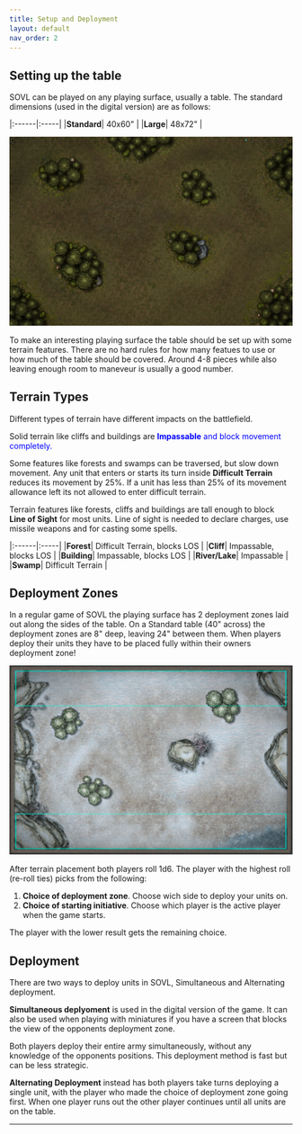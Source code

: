 ```yaml
---
title: Setup and Deployment
layout: default
nav_order: 2
---
```

## Setting up the table
SOVL can be played on any playing surface, usually a table. The standard dimensions (used in the digital version) are as follows:

|:------|:-----|
|**Standard**| 40x60" |
|**Large**| 48x72" |

<img style="float: center;" src="../assets/images/harrowingWoods.png" width="600">


To make an interesting playing surface the table should be set up with some terrain features. There are no hard rules for how many featues to use or how much of the table should be covered. Around 4-8 pieces while also leaving enough room to maneveur is usually a good number.

## Terrain Types

Different types of terrain have different impacts on the battlefield.

Solid terrain like cliffs and buildings are <span style="color:blue"> **Impassable** </style>  and block movement completely.

Some features like forests and swamps can be traversed, but slow down movement. Any unit that enters or starts its turn inside **Difficult Terrain** reduces its movement by 25%. If a unit has less than 25% of its movement allowance left its not allowed to enter difficult terrain.

Terrain features like forests, cliffs and buildings are tall enough to block **Line of Sight** for most units. Line of sight is needed to declare charges, use missile weapons and for casting some spells.

|:------|:-----|
|**Forest**| Difficult Terrain, blocks LOS |
|**Cliff**| Impassable, blocks LOS  |
|**Building**| Impassable, blocks LOS  |
|**River/Lake**| Impassable |
|**Swamp**| Difficult Terrain |

## Deployment Zones

In a regular game of SOVL the playing surface has 2 deployment zones laid out along the sides of the table. On a Standard table (40" across) the deployment zones are 8" deep, leaving 24" between them. When players deploy their units they have to be placed fully within their owners deployment zone!

<img style="float: center;" src="../assets/images/deploymentZones.png" width="600">

After terrain placement both players roll 1d6. The player with the highest roll (re-roll ties) picks from the following:

1. **Choice of deployment zone**. Choose wich side to deploy your units on.
2. **Choice of starting initiative**. Choose which player is the active player when the game starts.

The player with the lower result gets the remaining choice.

## Deployment

There are two ways to deploy units in SOVL, Simultaneous and Alternating deployment.  

**Simultaneous deplyoment** is used in the digital version of the game. It can also be used when playing with miniatures if you have a screen that blocks the view of the opponents deployment zone.

Both players deploy their entire army simultaneously, without any knowledge of the opponents positions. This deployment method is fast but can be less strategic.

**Alternating Deployment** instead has both players take turns deploying a single unit, with the player who made the choice of deployment zone going first. When one player runs out the other player continues until all units are on the table. 

----